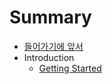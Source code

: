 # Summary

- [들어가기에 앞서](README.md)
- Introduction
  - [Getting Started](Introduction/GettingStarted.md)
